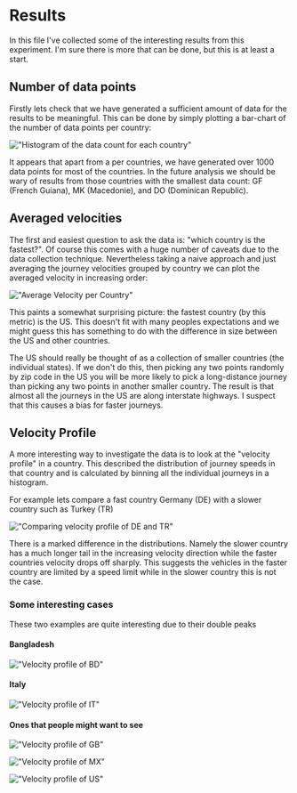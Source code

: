 Results 
=======

In this file I've collected some of the interesting results from this experiment. 
I'm sure there is more that can be done, but this is at least a start.

Number of data points
---------------------

Firstly lets check that we have generated a sufficient amount of data for the
results to be meaningful. This can be done by simply plotting a bar-chart of
the number of data points per country:

!["Histogram of the data count for each country"](https://raw.githubusercontent.com/ga7g08/GoogleMapsAPI_experiment/master/img/HistogramDataCount.png)

It appears that apart from a per countries, we have generated over 1000 data
points for most of the countries. In the future analysis we should be wary
of results from those countries with the smallest data count: GF (French Guiana),
MK (Macedonie), and DO (Dominican Republic). 

Averaged velocities
-------------------

The first and easiest question to ask the data is: "which country is the
fastest?". Of course this comes with a huge number of caveats due to the data
collection technique. Nevertheless taking a naive approach and just averaging
the journey velocities grouped by country we can plot the averaged velocity in
increasing order:

!["Average Velocity per Country"](https://raw.githubusercontent.com/ga7g08/GoogleMapsAPI_experiment/master/img/AverageVelocityPerCountry.png)

This paints a somewhat surprising picture: the fastest country (by this metric)
is the US. This doesn't fit with many peoples expectations and we might guess
this has something to do with the difference in size between the US and other
countries. 

The US should really be thought of as a collection of smaller countries (the 
individual states). If we don't do this, then picking any two points randomly
by zip code in the US you will be more likely to pick a long-distance journey
than picking any two points in another smaller country. The result is that 
almost all the journeys in the US are along interstate highways. I suspect 
that this causes a bias for faster journeys. 

Velocity Profile
----------------

A more interesting way to investigate the data is to look at the "velocity 
profile" in a country. This described the distribution of journey speeds in 
that country and is calculated by binning all the individual journeys in a 
histogram. 

For example lets compare a fast country Germany (DE) with a slower country such
as Turkey (TR)

!["Comparing velocity profile of DE and TR"](https://raw.githubusercontent.com/ga7g08/GoogleMapsAPI_experiment/master/img/DE_TR.png)

There is a marked difference in the distributions. Namely the slower country
has a much longer tail in the increasing velocity direction while the faster
countries velocity drops off sharply. This suggests the vehicles in the faster
country are limited by a speed limit while in the slower country this is not 
the case.

### Some interesting cases
These two examples are quite interesting due to their double peaks 

#### Bangladesh

!["Velocity profile of BD"](https://raw.githubusercontent.com/ga7g08/GoogleMapsAPI_experiment/master/img/BD.png)

#### Italy

!["Velocity profile of IT"](https://raw.githubusercontent.com/ga7g08/GoogleMapsAPI_experiment/master/img/IT.png)

#### Ones that people might want to see

!["Velocity profile of GB"](https://raw.githubusercontent.com/ga7g08/GoogleMapsAPI_experiment/master/img/GB.png)

!["Velocity profile of MX"](https://raw.githubusercontent.com/ga7g08/GoogleMapsAPI_experiment/master/img/MX.png)

!["Velocity profile of US"](https://raw.githubusercontent.com/ga7g08/GoogleMapsAPI_experiment/master/img/US.png)






